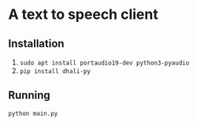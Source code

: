# A text to speech client

## Installation 

1. `sudo apt install portaudio19-dev python3-pyaudio`
2. `pip install dhali-py`

## Running

`python main.py`
